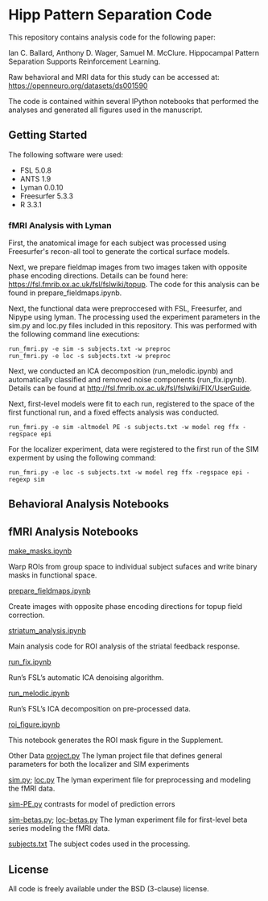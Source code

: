 # Hipp Pattern Separation Code

This repository contains analysis code for the following paper:

Ian C. Ballard, Anthony D. Wager, Samuel M. McClure. Hippocampal Pattern Separation Supports Reinforcement Learning.

Raw behavioral and MRI data for this study can be accessed at: https://openneuro.org/datasets/ds001590

The code is contained within several IPython notebooks that performed the analyses and generated all figures used in the manuscript.

## Getting Started

The following software were used:
* FSL 5.0.8
* ANTS 1.9
* Lyman 0.0.10
* Freesurfer 5.3.3
* R 3.3.1

### fMRI Analysis with Lyman
First, the anatomical image for each subject was processed using Freesurfer's recon-all tool to generate the cortical surface models. 

Next, we prepare fieldmap images from two images taken with opposite phase encoding directions. Details can be found here: https://fsl.fmrib.ox.ac.uk/fsl/fslwiki/topup. The code for this analysis can be found in prepare_fieldmaps.ipynb.

Next, the functional data were preproccesed with FSL, Freesurfer, and Nipype using lyman. The processing used the experiment parameters in the sim.py and loc.py files included in this repository. This was performed with the following command line executions:

```
run_fmri.py -e sim -s subjects.txt -w preproc
run_fmri.py -e loc -s subjects.txt -w preproc
```

Next, we conducted an ICA decomposition (run_melodic.ipynb) and automatically classified and removed noise components (run_fix.ipynb). Details can be found at http://fsl.fmrib.ox.ac.uk/fsl/fslwiki/FIX/UserGuide.

Next, first-level models were fit to each run, registered to the space of the first functional run, and a fixed effects analysis was conducted.

```
run_fmri.py -e sim -altmodel PE -s subjects.txt -w model reg ffx -regspace epi
```

For the localizer experiment, data were registered to the first run of the SIM experment by using the following command:

```
run_fmri.py -e loc -s subjects.txt -w model reg ffx -regspace epi -regexp sim
```

## Behavioral Analysis Notebooks


## fMRI Analysis Notebooks

[make_masks.ipynb](make_masks.ipynb)

Warp ROIs from group space to individual subject sufaces and write binary masks in functional space.

[prepare_fieldmaps.ipynb](prepare_fieldmaps.ipynb)

Create images with opposite phase encoding directions for topup field correction.

[striatum_analysis.ipynb](striatum_analysis.ipynb)

Main analysis code for ROI analysis of the striatal feedback response.

[run_fix.ipynb](run_fix.ipynb)

Run’s FSL’s automatic ICA denoising algorithm.

[run_melodic.ipynb](run_fix.ipynb)

Run’s FSL’s ICA decomposition on pre-processed data.

[roi_figure.ipynb](roi_figure.ipynb)

This notebook generates the ROI mask figure in the Supplement.


Other Data
[project.py](project.py)
The lyman project file that defines general parameters for both the localizer and SIM experiments

[sim.py](sim.py); [loc.py](loc.py)
The lyman experiment file for preprocessing and modeling the fMRI data.

[sim-PE.py](sim-PE.py) 
contrasts for model of prediction errors

[sim-betas.py](sim-betas.py); [loc-betas.py](loc-betas.py)
The lyman experiment file for first-level beta series modeling the fMRI data.

[subjects.txt](subjects.txt)
The subject codes used in the processing.

## License

All code is freely available under the BSD (3-clause) license.


